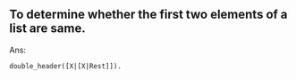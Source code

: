 To determine whether the first two elements of a list are same.
---

Ans:    
```
double_header([X|[X|Rest]]).
```
